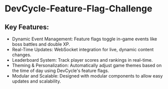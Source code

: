 # DevCycle-Feature-Flag-Challenge

## Key Features:
- Dynamic Event Management: Feature flags toggle in-game events like boss battles and double XP.
- Real-Time Updates: WebSocket integration for live, dynamic content changes.
- Leaderboard System: Track player scores and rankings in real-time.
- Theming & Personalization: Automatically adjust game themes based on the time of day using DevCycle's feature flags.
- Modular and Scalable: Designed with modular components to allow easy updates and scalability.
